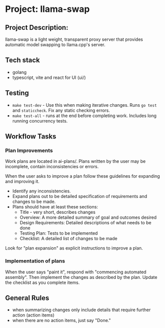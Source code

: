 # Project: llama-swap

## Project Description:

llama-swap is a light weight, transparent proxy server that provides automatic model swapping to llama.cpp's server.

## Tech stack

- golang
- typescript, vite and react for UI (ui/)

## Testing

- `make test-dev` - Use this when making iterative changes. Runs `go test` and `staticcheck`. Fix any static checking errors.
- `make test-all` - runs at the end before completing work. Includes long running concurrency tests.

## Workflow Tasks

### Plan Improvements

Work plans are located in ai-plans/. Plans written by the user may be incomplete, contain inconsistencies or errors.

When the user asks to improve a plan follow these guidelines for expanding and improving it.

- Identify any inconsistencies.
- Expand plans out to be detailed specification of requirements and changes to be made.
- Plans should have at least these sections:
  - Title - very short, describes changes
  - Overview: A more detailed summary of goal and outcomes desired
  - Design Requirements: Detailed descriptions of what needs to be done
  - Testing Plan: Tests to be implemented
  - Checklist: A detailed list of changes to be made

Look for "plan expansion" as explicit instructions to improve a plan.

### Implementation of plans

When the user says "paint it", respond with "commencing automated assembly". Then implement the changes as described by the plan. Update the checklist as you complete items.

## General Rules

- when summarizing changes only include details that require further action (action items)
- when there are no action items, just say "Done."

